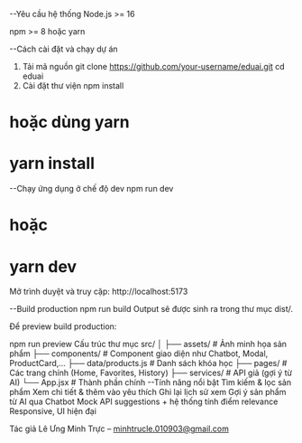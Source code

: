 --Yêu cầu hệ thống
Node.js >= 16

npm >= 8 hoặc yarn

--Cách cài đặt và chạy dự án
1. Tải mã nguồn
git clone https://github.com/your-username/eduai.git
cd eduai
2. Cài đặt thư viện
npm install
# hoặc dùng yarn
# yarn install
--Chạy ứng dụng ở chế độ dev
npm run dev
# hoặc
# yarn dev
Mở trình duyệt và truy cập: http://localhost:5173

--Build production
npm run build
Output sẽ được sinh ra trong thư mục dist/.

Để preview build production:

npm run preview
Cấu trúc thư mục
src/
│
├── assets/              # Ảnh minh họa sản phẩm
├── components/          # Component giao diện như Chatbot, Modal, ProductCard,...
├── data/products.js     # Danh sách khóa học
├── pages/               # Các trang chính (Home, Favorites, History)
├── services/            # API giả (gợi ý từ AI)
└── App.jsx              # Thành phần chính
--Tính năng nổi bật
Tìm kiếm & lọc sản phẩm
Xem chi tiết & thêm vào yêu thích
Ghi lại lịch sử xem
Gợi ý sản phẩm từ AI qua Chatbot
Mock API suggestions + hệ thống tính điểm relevance
Responsive, UI hiện đại

Tác giả
Lê Ưng Minh Trực – minhtrucle.010903@gmail.com